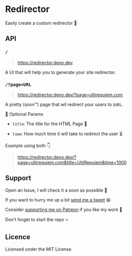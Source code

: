 # Redirector

Easily create a custom redirector 🚀

## API

### `/`

> https://redirector.deno.dev

A UI that will help you to generate your site redirector.

### `/?page=URL`

> https://redirector.deno.dev/?page=ultirequiem.com

A pretty (soon™) page that wil redirect your users to `$URL`.

📝 Optional Params

- `title`: The title for the HTML Page 📰

- `time`: How much time it will take to redirect the user ⏳

Example using both 👇

> https://redirector.deno.dev/?page=ultirequiem.com&title=UltiRequiem&time=1000

## Support

Open an Issue, I will check it a soon as possible 👀

If you want to hurry me up a bit
[send me a tweet](https://twitter.com/intent/tweet?text=%40UltiRequiem%20) 😆

Consider [supporting me on Patreon](https://patreon.com/UltiRequiem) if you like my work 🚀

Don't forget to start the repo ⭐

## Licence

Licensed under the MIT License.
